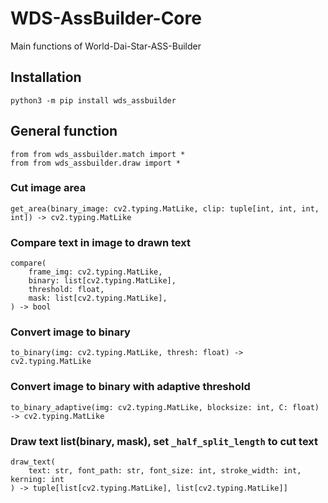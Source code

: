 # WDS-AssBuilder-Core
Main functions of World-Dai-Star-ASS-Builder
## Installation
```
python3 -m pip install wds_assbuilder
```

## General function
```
from from wds_assbuilder.match import *
from from wds_assbuilder.draw import *
```
### Cut image area
```
get_area(binary_image: cv2.typing.MatLike, clip: tuple[int, int, int, int]) -> cv2.typing.MatLike
```
### Compare text in image to drawn text
```
compare(
    frame_img: cv2.typing.MatLike,
    binary: list[cv2.typing.MatLike],
    threshold: float,
    mask: list[cv2.typing.MatLike],
) -> bool
```
### Convert image to binary
```
to_binary(img: cv2.typing.MatLike, thresh: float) -> cv2.typing.MatLike
```
### Convert image to binary with adaptive threshold
```
to_binary_adaptive(img: cv2.typing.MatLike, blocksize: int, C: float) -> cv2.typing.MatLike
```
### Draw text list(binary, mask), set `_half_split_length` to cut text
```
draw_text(
    text: str, font_path: str, font_size: int, stroke_width: int, kerning: int
) -> tuple[list[cv2.typing.MatLike], list[cv2.typing.MatLike]]
```
